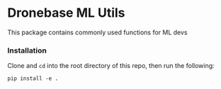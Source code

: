 # Dronebase ML Utils
This package contains commonly used functions for ML devs

### Installation
Clone and ```cd``` into the root directory of this repo, then run the following:
```
pip install -e .
```
